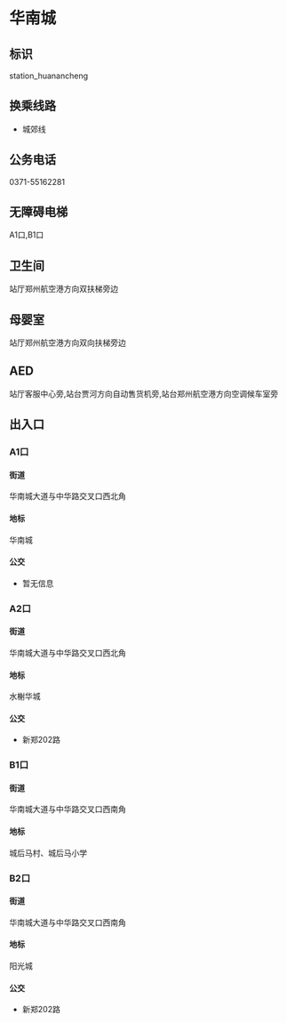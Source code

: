 # 华南城

## 标识

station_huanancheng

## 换乘线路

- 城郊线

## 公务电话

0371-55162281

## 无障碍电梯

A1口,B1口

## 卫生间

站厅郑州航空港方向双扶梯旁边

## 母婴室

站厅郑州航空港方向双向扶梯旁边

## AED

站厅客服中心旁,站台贾河方向自动售货机旁,站台郑州航空港方向空调候车室旁

## 出入口

### A1口

#### 街道

华南城大道与中华路交叉口西北角

#### 地标

华南城

#### 公交

- 暂无信息

### A2口

#### 街道

华南城大道与中华路交叉口西北角

#### 地标

水榭华城

#### 公交

- 新郑202路

### B1口

#### 街道

华南城大道与中华路交叉口西南角

#### 地标

城后马村、城后马小学

### B2口

#### 街道

华南城大道与中华路交叉口西南角

#### 地标

阳光城

#### 公交

- 新郑202路

